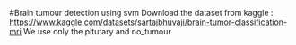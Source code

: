 #Brain tumour detection using svm
 Download the dataset from kaggle : https://www.kaggle.com/datasets/sartajbhuvaji/brain-tumor-classification-mri
 We use only the pitutary and no_tumour
